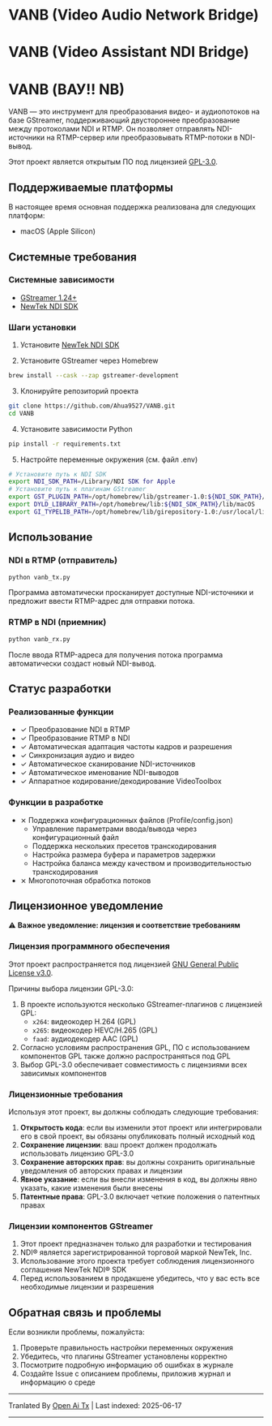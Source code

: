 # VANB (Video Audio Network Bridge)
# VANB (Video Assistant NDI Bridge)
# VANB (ВАУ!! NB)

VANB — это инструмент для преобразования видео- и аудиопотоков на базе GStreamer, поддерживающий двустороннее преобразование между протоколами NDI и RTMP. Он позволяет отправлять NDI-источники на RTMP-сервер или преобразовывать RTMP-потоки в NDI-вывод.

Этот проект является открытым ПО под лицензией [GPL-3.0](https://www.gnu.org/licenses/gpl-3.0.html).

## Поддерживаемые платформы

В настоящее время основная поддержка реализована для следующих платформ:
- macOS (Apple Silicon)

## Системные требования

### Системные зависимости
- [GStreamer 1.24+](https://gstreamer.freedesktop.org)
- [NewTek NDI SDK](https://www.ndi.tv/sdk/)

### Шаги установки
1. Установите [NewTek NDI SDK](https://www.ndi.tv/sdk/)

2. Установите GStreamer через Homebrew
```bash
brew install --cask --zap gstreamer-development
```

3. Клонируйте репозиторий проекта
```bash
git clone https://github.com/Ahua9527/VANB.git
cd VANB
```

4. Установите зависимости Python
```bash
pip install -r requirements.txt
```

5. Настройте переменные окружения (см. файл .env)
```bash
# Установите путь к NDI SDK
export NDI_SDK_PATH=/Library/NDI SDK for Apple
# Установите путь к плагинам GStreamer
export GST_PLUGIN_PATH=/opt/homebrew/lib/gstreamer-1.0:${NDI_SDK_PATH}/lib/macOS
export DYLD_LIBRARY_PATH=/opt/homebrew/lib:${NDI_SDK_PATH}/lib/macOS
export GI_TYPELIB_PATH=/opt/homebrew/lib/girepository-1.0:/usr/local/lib/girepository-1.0
```

## Использование

### NDI в RTMP (отправитель)
```bash
python vanb_tx.py
```
Программа автоматически просканирует доступные NDI-источники и предложит ввести RTMP-адрес для отправки потока.

### RTMP в NDI (приемник)
```bash
python vanb_rx.py
```
После ввода RTMP-адреса для получения потока программа автоматически создаст новый NDI-вывод.

## Статус разработки

### Реализованные функции
- ✓ Преобразование NDI в RTMP
- ✓ Преобразование RTMP в NDI
- ✓ Автоматическая адаптация частоты кадров и разрешения
- ✓ Синхронизация аудио и видео
- ✓ Автоматическое сканирование NDI-источников
- ✓ Автоматическое именование NDI-выводов
- ✓ Аппаратное кодирование/декодирование VideoToolbox

### Функции в разработке
- ⨯ Поддержка конфигурационных файлов (Profile/config.json)
  - Управление параметрами ввода/вывода через конфигурационный файл
  - Поддержка нескольких пресетов транскодирования
  - Настройка размера буфера и параметров задержки
  - Настройка баланса между качеством и производительностью транскодирования
- ⨯ Многопоточная обработка потоков

## Лицензионное уведомление

⚠️ **Важное уведомление: лицензия и соответствие требованиям**

### Лицензия программного обеспечения

Этот проект распространяется под лицензией [GNU General Public License v3.0](https://www.gnu.org/licenses/gpl-3.0.html).

Причины выбора лицензии GPL-3.0:
1. В проекте используются несколько GStreamer-плагинов с лицензией GPL:
   - `x264`: видеокодер H.264 (GPL)
   - `x265`: видеокодер HEVC/H.265 (GPL)
   - `faad`: аудиодекодер AAC (GPL)
2. Согласно условиям распространения GPL, ПО с использованием компонентов GPL также должно распространяться под GPL
3. Выбор GPL-3.0 обеспечивает совместимость с лицензиями всех зависимых компонентов

### Лицензионные требования

Используя этот проект, вы должны соблюдать следующие требования:
1. **Открытость кода**: если вы изменили этот проект или интегрировали его в свой проект, вы обязаны опубликовать полный исходный код
2. **Сохранение лицензии**: ваш проект должен продолжать использовать лицензию GPL-3.0
3. **Сохранение авторских прав**: вы должны сохранить оригинальные уведомления об авторских правах и лицензии
4. **Явное указание**: если вы внесли изменения в код, вы должны явно указать, какие изменения были внесены
5. **Патентные права**: GPL-3.0 включает четкие положения о патентных правах

### Лицензии компонентов GStreamer
1. Этот проект предназначен только для разработки и тестирования
2. NDI® является зарегистрированной торговой маркой NewTek, Inc.
3. Использование этого проекта требует соблюдения лицензионного соглашения NewTek NDI® SDK
4. Перед использованием в продакшене убедитесь, что у вас есть все необходимые лицензии и разрешения

## Обратная связь и проблемы

Если возникли проблемы, пожалуйста:
1. Проверьте правильность настройки переменных окружения
2. Убедитесь, что плагины GStreamer установлены корректно
3. Посмотрите подробную информацию об ошибках в журнале
4. Создайте Issue с описанием проблемы, приложив журнал и информацию о среде

---

Tranlated By [Open Ai Tx](https://github.com/OpenAiTx/OpenAiTx) | Last indexed: 2025-06-17

---